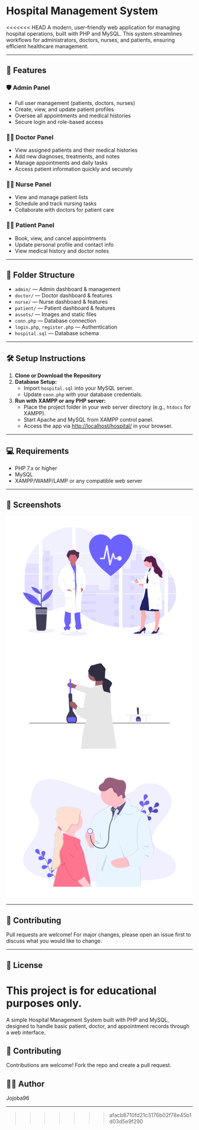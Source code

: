 # Hospital Management System

<<<<<<< HEAD
A modern, user-friendly web application for managing hospital operations, built with PHP and MySQL. This system streamlines workflows for administrators, doctors, nurses, and patients, ensuring efficient healthcare management.

---

## 🚀 Features

### 🛡️ Admin Panel
- Full user management (patients, doctors, nurses)
- Create, view, and update patient profiles
- Oversee all appointments and medical histories
- Secure login and role-based access

### 👨‍⚕️ Doctor Panel
- View assigned patients and their medical histories
- Add new diagnoses, treatments, and notes
- Manage appointments and daily tasks
- Access patient information quickly and securely

### 👩‍⚕️ Nurse Panel
- View and manage patient lists
- Schedule and track nursing tasks
- Collaborate with doctors for patient care

### 🧑‍💻 Patient Panel
- Book, view, and cancel appointments
- Update personal profile and contact info
- View medical history and doctor notes

---

## 📁 Folder Structure

- `admin/` — Admin dashboard & management
- `doctor/` — Doctor dashboard & features
- `nurse/` — Nurse dashboard & features
- `patient/` — Patient dashboard & features
- `assets/` — Images and static files
- `conn.php` — Database connection
- `login.php`, `register.php` — Authentication
- `hospital.sql` — Database schema

---

## 🛠️ Setup Instructions

1. **Clone or Download the Repository**
2. **Database Setup:**
   - Import `hospital.sql` into your MySQL server.
   - Update `conn.php` with your database credentials.
3. **Run with XAMPP or any PHP server:**
   - Place the project folder in your web server directory (e.g., `htdocs` for XAMPP).
   - Start Apache and MySQL from XAMPP control panel.
   - Access the app via [http://localhost/hospital/](http://localhost/hospital/) in your browser.

---

## 💻 Requirements
- PHP 7.x or higher
- MySQL
- XAMPP/WAMP/LAMP or any compatible web server

---

## 📸 Screenshots
![Admin Dashboard](assets/image1.png)
![Doctor Panel](assets/image2.png)
![Patient Booking](assets/image3.png)

---

## 🤝 Contributing
Pull requests are welcome! For major changes, please open an issue first to discuss what you would like to change.

---

## 📄 License
This project is for educational purposes only.
=======
A simple Hospital Management System built with PHP and MySQL, designed to handle basic patient, doctor, and appointment records through a web interface.


## 🤝 Contributing
Contributions are welcome! Fork the repo and create a pull request.

## 👨‍💻 Author
Jojoba96


---



>>>>>>> afacb8710fd21c3176b02f78e45b1d03d5e9f290
